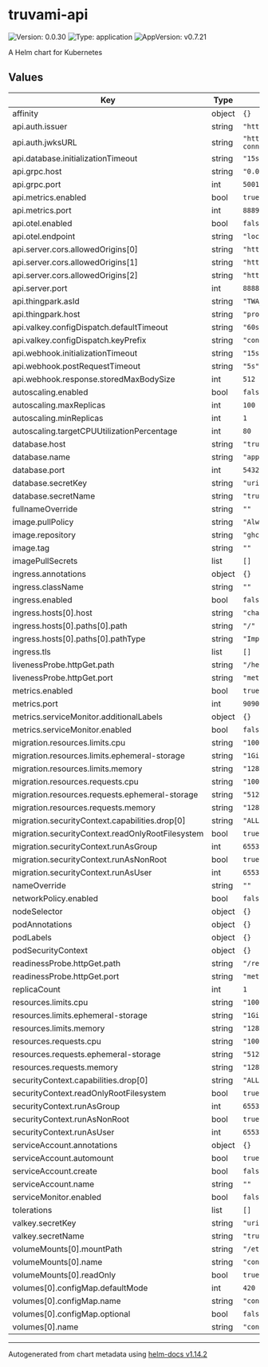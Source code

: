 # truvami-api

![Version: 0.0.30](https://img.shields.io/badge/Version-0.0.30-informational?style=flat-square) ![Type: application](https://img.shields.io/badge/Type-application-informational?style=flat-square) ![AppVersion: v0.7.21](https://img.shields.io/badge/AppVersion-v0.7.21-informational?style=flat-square)

A Helm chart for Kubernetes

## Values

| Key | Type | Default | Description |
|-----|------|---------|-------------|
| affinity | object | `{}` |  |
| api.auth.issuer | string | `"https://sso.sbcdc.ch/auth/realms/truvami"` |  |
| api.auth.jwksURL | string | `"https://sso.sbcdc.ch/auth/realms/truvami/protocol/openid-connect/certs"` |  |
| api.database.initializationTimeout | string | `"15s"` |  |
| api.grpc.host | string | `"0.0.0.0"` |  |
| api.grpc.port | int | `5001` |  |
| api.metrics.enabled | bool | `true` |  |
| api.metrics.port | int | `8889` |  |
| api.otel.enabled | bool | `false` |  |
| api.otel.endpoint | string | `"localhost:4318"` |  |
| api.server.cors.allowedOrigins[0] | string | `"http://localhost:3000"` |  |
| api.server.cors.allowedOrigins[1] | string | `"http://api.truvami.com"` |  |
| api.server.cors.allowedOrigins[2] | string | `"http://api.test.truvami.com"` |  |
| api.server.port | int | `8888` |  |
| api.thingpark.asId | string | `"TWA_xxxxxxxxx.xxxxx.AS"` |  |
| api.thingpark.host | string | `"proxy1.lpn.swisscom.ch"` |  |
| api.valkey.configDispatch.defaultTimeout | string | `"60s"` |  |
| api.valkey.configDispatch.keyPrefix | string | `"config_dispatch"` |  |
| api.webhook.initializationTimeout | string | `"15s"` |  |
| api.webhook.postRequestTimeout | string | `"5s"` |  |
| api.webhook.response.storedMaxBodySize | int | `512` |  |
| autoscaling.enabled | bool | `false` |  |
| autoscaling.maxReplicas | int | `100` |  |
| autoscaling.minReplicas | int | `1` |  |
| autoscaling.targetCPUUtilizationPercentage | int | `80` |  |
| database.host | string | `"truvami-stack-pooler"` |  |
| database.name | string | `"app"` |  |
| database.port | int | `5432` |  |
| database.secretKey | string | `"uri"` |  |
| database.secretName | string | `"truvami-stack-app"` |  |
| fullnameOverride | string | `""` |  |
| image.pullPolicy | string | `"Always"` |  |
| image.repository | string | `"ghcr.io/truvami/api"` |  |
| image.tag | string | `""` |  |
| imagePullSecrets | list | `[]` |  |
| ingress.annotations | object | `{}` |  |
| ingress.className | string | `""` |  |
| ingress.enabled | bool | `false` |  |
| ingress.hosts[0].host | string | `"chart-example.local"` |  |
| ingress.hosts[0].paths[0].path | string | `"/"` |  |
| ingress.hosts[0].paths[0].pathType | string | `"ImplementationSpecific"` |  |
| ingress.tls | list | `[]` |  |
| livenessProbe.httpGet.path | string | `"/healthz"` |  |
| livenessProbe.httpGet.port | string | `"metrics"` |  |
| metrics.enabled | bool | `true` |  |
| metrics.port | int | `9090` |  |
| metrics.serviceMonitor.additionalLabels | object | `{}` |  |
| metrics.serviceMonitor.enabled | bool | `false` |  |
| migration.resources.limits.cpu | string | `"100m"` |  |
| migration.resources.limits.ephemeral-storage | string | `"1Gi"` |  |
| migration.resources.limits.memory | string | `"128Mi"` |  |
| migration.resources.requests.cpu | string | `"100m"` |  |
| migration.resources.requests.ephemeral-storage | string | `"512Mi"` |  |
| migration.resources.requests.memory | string | `"128Mi"` |  |
| migration.securityContext.capabilities.drop[0] | string | `"ALL"` |  |
| migration.securityContext.readOnlyRootFilesystem | bool | `true` |  |
| migration.securityContext.runAsGroup | int | `65534` |  |
| migration.securityContext.runAsNonRoot | bool | `true` |  |
| migration.securityContext.runAsUser | int | `65534` |  |
| nameOverride | string | `""` |  |
| networkPolicy.enabled | bool | `false` |  |
| nodeSelector | object | `{}` |  |
| podAnnotations | object | `{}` |  |
| podLabels | object | `{}` |  |
| podSecurityContext | object | `{}` |  |
| readinessProbe.httpGet.path | string | `"/readyz"` |  |
| readinessProbe.httpGet.port | string | `"metrics"` |  |
| replicaCount | int | `1` |  |
| resources.limits.cpu | string | `"100m"` |  |
| resources.limits.ephemeral-storage | string | `"1Gi"` |  |
| resources.limits.memory | string | `"128Mi"` |  |
| resources.requests.cpu | string | `"100m"` |  |
| resources.requests.ephemeral-storage | string | `"512Mi"` |  |
| resources.requests.memory | string | `"128Mi"` |  |
| securityContext.capabilities.drop[0] | string | `"ALL"` |  |
| securityContext.readOnlyRootFilesystem | bool | `true` |  |
| securityContext.runAsGroup | int | `65534` |  |
| securityContext.runAsNonRoot | bool | `true` |  |
| securityContext.runAsUser | int | `65534` |  |
| serviceAccount.annotations | object | `{}` |  |
| serviceAccount.automount | bool | `true` |  |
| serviceAccount.create | bool | `false` |  |
| serviceAccount.name | string | `""` |  |
| serviceMonitor.enabled | bool | `false` |  |
| tolerations | list | `[]` |  |
| valkey.secretKey | string | `"uri"` |  |
| valkey.secretName | string | `"truvami-stack-valkey"` |  |
| volumeMounts[0].mountPath | string | `"/etc/truvami-api"` |  |
| volumeMounts[0].name | string | `"config"` |  |
| volumeMounts[0].readOnly | bool | `true` |  |
| volumes[0].configMap.defaultMode | int | `420` |  |
| volumes[0].configMap.name | string | `"config-api"` |  |
| volumes[0].configMap.optional | bool | `false` |  |
| volumes[0].name | string | `"config"` |  |

----------------------------------------------
Autogenerated from chart metadata using [helm-docs v1.14.2](https://github.com/norwoodj/helm-docs/releases/v1.14.2)
